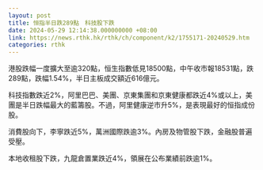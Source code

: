 ```yaml
---
layout: post
title: 恒指半日跌289點　科技股下跌
date: 2024-05-29 12:14:38.000000000 +08:00
link: https://news.rthk.hk/rthk/ch/component/k2/1755171-20240529.htm
categories: rthk
---
```


港股跌幅一度擴大至逾320點，恒生指數低見18500點，中午收市報18531點，跌289點，跌幅1.54%，半日主板成交額近616億元。

科技指數跌近2%，阿里巴巴、美團、京東集團和京東健康都跌近4%或以上，美團是半日跌幅最大的藍籌股。不過，阿里健康逆市升5%，是表現最好的恒指成份股。

消費股向下，李寧跌近5%，萬洲國際跌逾3%。內房及物管股下跌，金融股普遍受壓。

本地收租股下跌，九龍倉置業跌近4%，領展在公布業績前跌逾1%。
